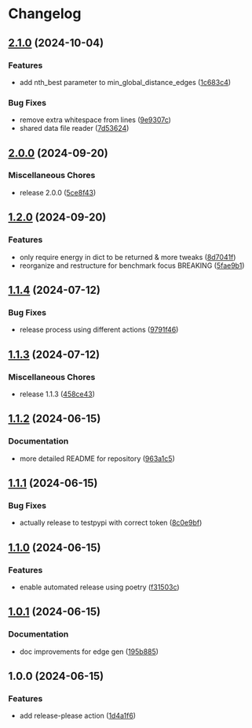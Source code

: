 # Changelog

## [2.1.0](https://github.com/nylser/quanti-gin/compare/v2.0.0...v2.1.0) (2024-10-04)


### Features

* add nth_best parameter to min_global_distance_edges ([1c683c4](https://github.com/nylser/quanti-gin/commit/1c683c4fdae3a5f82e62cc2aeb02f705623fb15d))


### Bug Fixes

* remove extra whitespace from lines ([9e9307c](https://github.com/nylser/quanti-gin/commit/9e9307c37f8a5a6cd9d617873df75598c7a17b18))
* shared data file reader ([7d53624](https://github.com/nylser/quanti-gin/commit/7d53624abc065c0b9b52c90d616d3fead1971fdf))

## [2.0.0](https://github.com/nylser/quanti-gin/compare/v1.2.0...v2.0.0) (2024-09-20)


### Miscellaneous Chores

* release 2.0.0 ([5ce8f43](https://github.com/nylser/quanti-gin/commit/5ce8f43181399c02f0f7922c5111fe8a7bc361a1))

## [1.2.0](https://github.com/nylser/quanti-gin/compare/v1.1.4...v1.2.0) (2024-09-20)


### Features

* only require energy in dict to be returned & more tweaks ([8d7041f](https://github.com/nylser/quanti-gin/commit/8d7041fc8603e58f702793ccd2b89ac16c640046))
* reorganize and restructure for benchmark focus BREAKING ([5fae9b1](https://github.com/nylser/quanti-gin/commit/5fae9b13c057241bf6ae9cd5b6a372803689bc5a))

## [1.1.4](https://github.com/nylser/quanti-gin/compare/v1.1.3...v1.1.4) (2024-07-12)


### Bug Fixes

* release process using different actions ([9791f46](https://github.com/nylser/quanti-gin/commit/9791f464e5274fd9c58889001ee258d9a6b3813c))

## [1.1.3](https://github.com/nylser/quanti-gin/compare/v1.1.2...v1.1.3) (2024-07-12)


### Miscellaneous Chores

* release 1.1.3 ([458ce43](https://github.com/nylser/quanti-gin/commit/458ce4369812b237e42df8209cc1a91efe0743db))

## [1.1.2](https://github.com/nylser/quanti-gin/compare/v1.1.1...v1.1.2) (2024-06-15)


### Documentation

* more detailed README for repository ([963a1c5](https://github.com/nylser/quanti-gin/commit/963a1c54d32b109f4e8dacdfc9ba6344e8475816))

## [1.1.1](https://github.com/nylser/quanti-gin/compare/v1.1.0...v1.1.1) (2024-06-15)


### Bug Fixes

* actually release to testpypi with correct token ([8c0e9bf](https://github.com/nylser/quanti-gin/commit/8c0e9bf692da112f77c9cfe4ce84f618986a9c2d))

## [1.1.0](https://github.com/nylser/quanti-gin/compare/v1.0.1...v1.1.0) (2024-06-15)


### Features

* enable automated release using poetry ([f31503c](https://github.com/nylser/quanti-gin/commit/f31503c2fe28caf8a75b6324ea52552529ca2cca))

## [1.0.1](https://github.com/nylser/quanti-gin/compare/v1.0.0...v1.0.1) (2024-06-15)


### Documentation

* doc improvements for edge gen ([195b885](https://github.com/nylser/quanti-gin/commit/195b885d187daf6692d0424a9de86b39b2b8de41))

## 1.0.0 (2024-06-15)


### Features

* add release-please action ([1d4a1f6](https://github.com/nylser/quanti-gin/commit/1d4a1f6efe3c9fc70776c4563b610c5344939902))
